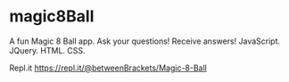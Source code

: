# magic8Ball
A fun Magic 8 Ball app. Ask your questions! Receive answers!
JavaScript. JQuery. HTML. CSS.


Repl.it
https://repl.it/@betweenBrackets/Magic-8-Ball
